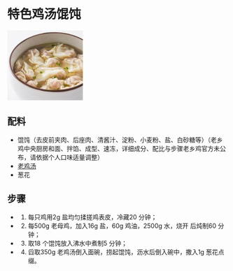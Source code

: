 # 特色鸡汤馄饨

![特色鸡汤馄饨](../images/特色鸡汤馄饨.png)

## 配料

- 馄饨（去皮前夹肉、后座肉、清酱汁、淀粉、小麦粉、盐、白砂糖等）（老乡鸡中央厨房和面、拌馅、成型、速冻，详细成分、配比与步骤老乡鸡官方未公布，请依据个人口味适量调整）
- [老鸡汤](/汤/老鸡汤.md)
- 葱花

## 步骤

- 1. 每只鸡用2g 盐均匀揉搓鸡表皮，冷藏20 分钟；
- 2. 每500g 老母鸡，加入16g 盐，60g 鸡油，2500g 水，烧开
     后炖制60 分钟；
- 3. 取18 个馄饨放入沸水中煮制5 分钟；
- 4. 舀取350g 老鸡汤倒入面碗，捞起馄饨，沥水后倒入碗中，撒入1g 葱花点缀。
